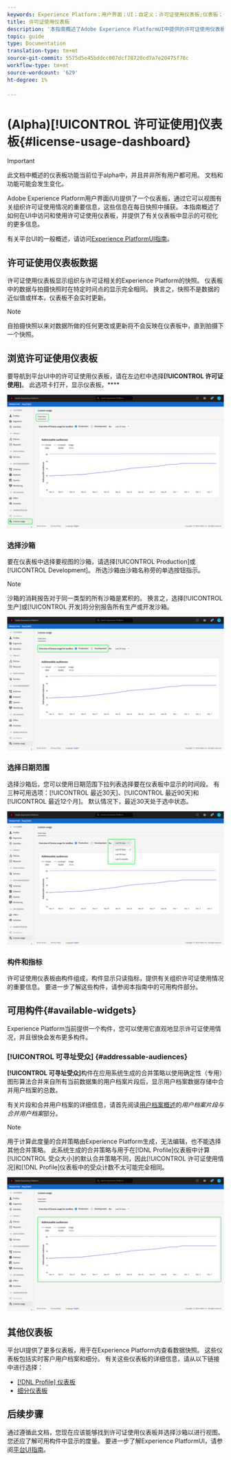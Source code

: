 ```yaml
---
keywords: Experience Platform；用户界面；UI；自定义；许可证使用仪表板;仪表板；许可证使用；授权；使用
title: 许可证使用仪表板
description: '本指南概述了Adobe Experience PlatformUI中提供的许可证使用仪表板。 '
topic: guide
type: Documentation
translation-type: tm+mt
source-git-commit: 5575d5e45bddcc007dcf78720cd7a7e20475f78c
workflow-type: tm+mt
source-wordcount: '629'
ht-degree: 1%

---
```



# (Alpha)[!UICONTROL 许可证使用]仪表板{#license-usage-dashboard}

>[!IMPORTANT]
>
>此文档中概述的仪表板功能当前位于alpha中，并且并非所有用户都可用。 文档和功能可能会发生变化。

Adobe Experience Platform用户界面(UI)提供了一个仪表板，通过它可以视图有关组织许可证使用情况的重要信息，这些信息在每日快照中捕获。 本指南概述了如何在UI中访问和使用许可证使用仪表板，并提供了有关仪表板中显示的可视化的更多信息。

有关平台UI的一般概述，请访问[Experience PlatformUI指南](ui-guide.md)。

## 许可证使用仪表板数据

许可证使用仪表板显示组织与许可证相关的Experience Platform的快照。 仪表板中的数据与拍摄快照时在特定时间点的显示完全相同。 换言之，快照不是数据的近似值或样本，仪表板不会实时更新。

>[!NOTE]
>
>自拍摄快照以来对数据所做的任何更改或更新将不会反映在仪表板中，直到拍摄下一个快照。

## 浏览许可证使用仪表板

要导航到平台UI中的许可证使用仪表板，请在左边栏中选择&#x200B;**[!UICONTROL 许可证使用]**。 此选项卡打开，显示仪表板。****

![](images/license-usage-dashboard/dashboard-overview.png)

### 选择沙箱

要在仪表板中选择要视图的沙箱，请选择[!UICONTROL Production]或[!UICONTROL Development]。 所选沙箱由沙箱名称旁的单选按钮指示。

>[!NOTE]
>
>沙箱的消耗报告对于同一类型的所有沙箱是累积的。 换言之，选择[!UICONTROL 生产]或[!UICONTROL 开发]将分别报告所有生产或开发沙箱。

![](images/license-usage-dashboard/select-sandbox.png)

### 选择日期范围

选择沙箱后，您可以使用日期范围下拉列表选择要在仪表板中显示的时间段。 有三种可用选项：[!UICONTROL 最近30天]、[!UICONTROL 最近90天]和[!UICONTROL 最近12个月]。 默认情况下，最近30天处于选中状态。

![](images/license-usage-dashboard/select-date-range.png)

### 构件和指标

许可证使用仪表板由构件组成，构件显示只读指标，提供有关组织许可证使用情况的重要信息。 要进一步了解这些构件，请参阅本指南中的可用构件部分。

## 可用构件{#available-widgets}

Experience Platform当前提供一个构件，您可以使用它直观地显示许可证使用情况，并且很快会发布更多构件。

### [!UICONTROL 可寻址受众] {#addressable-audiences}

**[!UICONTROL 可寻址受众]**&#x200B;构件在应用系统生成的合并策略以使用确定性（专用）图形算法合并来自所有当前数据集的用户档案片段后，显示用户档案数据存储中合并用户档案的总数。

有关片段和合并用户档案的详细信息，请首先阅读[用户档案概述](../profile/home.md)的&#x200B;*用户档案片段与合并用户档案*&#x200B;部分。

>[!NOTE]
>
>用于计算此度量的合并策略由Experience Platform生成，无法编辑，也不能选择其他合并策略。 此系统生成的合并策略与用于在[!DNL Profile]仪表板中计算[!UICONTROL 受众大小]的默认合并策略不同，因此[!UICONTROL 许可证使用情况]和[!DNL Profile]仪表板中的受众计数不太可能完全相同。

![](images/license-usage-dashboard/addressable-audiences.png)

## 其他仪表板

平台UI提供了更多仪表板，用于在Experience Platform内查看数据快照。 这些仪表板包括实时客户用户档案和细分。 有关这些仪表板的详细信息，请从以下链接中进行选择：

* [[!DNL Profile] 仪表板](../profile/ui/profile-dashboard.md)
* [细分仪表板](../segmentation/ui/segment-dashboard.md)

## 后续步骤

通过遵循此文档，您现在应该能够找到许可证使用仪表板并选择沙箱以进行视图。 您还应了解可用构件中显示的度量。 要进一步了解Experience PlatformUI，请参阅[平台UI指南](ui-guide.md)。